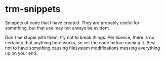trm-snippets
============

Snippets of code that I have created. They are probably useful for something, but that use may not always be evident.

Don't be stupid with them, try not to break things. Per licence, there is no certainty that anything here works, so vet the code before running it. Best not to have something causing filesystem modifications messing everything up on your end.
